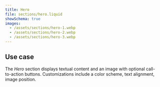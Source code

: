 ```yaml
---
title: Hero
file: sections/hero.liquid
showSchema: true
images:
  - /assets/sections/hero-1.webp
  - /assets/sections/hero-2.webp
  - /assets/sections/hero-3.webp
---
```


## Use case

The *Hero* section displays textual content and an image with optional call-to-action buttons. Customizations include a color scheme, text alignment, image position.
